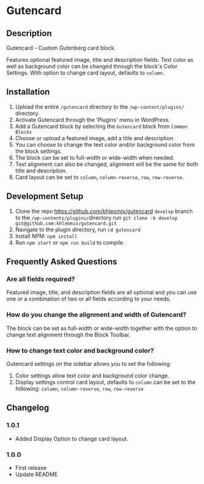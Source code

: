 # Gutencard #

## Description ##
Gutencard - Custom Gutenberg card block.

Features optional featured image, title and description fields. Text color as well as background color can be changed through the block's Color Settings. With option to change card layout, defaults to `column`.

## Installation ##
1. Upload the entire `/gutencard` directory to the `/wp-content/plugins/` directory.
2. Activate Gutencard through the \'Plugins\' menu in WordPress.
3. Add a Gutencard block by selecting the `Gutencard` block from `Common Blocks`
4. Choose or upload a featured image, add a title and description.
5. You can choose to change the text color and/or background color from the block settings.
6. The block can be set to full-width or wide-width when needed.
7. Text alignment can also be changed, alignment will be the same for both title and description.
8. Card layout can be set to `column`, `column-reverse`, `row`, `row-reverse`.

## Development Setup ##
1. Clone the repo https://github.com/khleomix/gutencard `develop` branch to the `/wp-contents/plugins/`directory run `git clone -b develop git@github.com:khleomix/gutencard.git`
2. Navigate to the plugin directory, run `cd gutencard`
3. Install NPM: `npm install`
4. Run `npm start` or `npm run build` to compile.

## Frequently Asked Questions ##
### Are all fields required? ###
Featured image, title, and description fields are all optional and you can use one or a combination of two or all fields according to your needs.

### How do you change the alignment and width of Gutencard? ###
The block can be set as full-width or wide-width together with the option to change text alignment through the Block Toolbar.

### How to change text color and background color? ###
Gutencard settings on the sidebar allows you to set the following:
1. Color settings allow text color and background color change.
2. Display settings control card layout, defaults to `column` can be set to the following: `column`, `column-reverse`, `row`, `row-reverse`

## Changelog ##

### 1.0.1 ###
* Added Display Option to change card layout.

### 1.0.0 ###
* First release
* Update README


